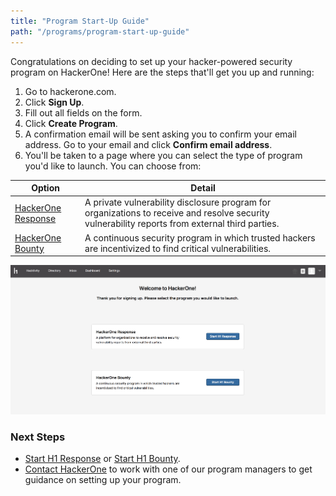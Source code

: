 ```yaml
---
title: "Program Start-Up Guide"
path: "/programs/program-start-up-guide"
---
```


Congratulations on deciding to set up your hacker-powered security program on HackerOne! Here are the steps that'll get you up and running:

1. Go to hackerone.com.
2. Click **Sign Up**.
3. Fill out all fields on the form.
4. Click **Create Program**.
5. A confirmation email will be sent asking you to confirm your email address. Go to your email and click **Confirm email address**.
6. You'll be taken to a page where you can select the type of program you'd like to launch. You can choose from:

Option | Detail
------ | ------
[HackerOne Response](https://hacker0x01.github.io/docs.hackerone.com/programs/start-h1-response/) | A private vulnerability disclosure program for organizations to receive and resolve security vulnerability reports from external third parties.
[HackerOne Bounty](https://hacker0x01.github.io/docs.hackerone.com/programs/start-h1-bounty/) | A continuous security program in which trusted hackers are incentivized to find critical vulnerabilities.

![getting-started-1](./images/getting-started-1.png)

### Next Steps
* [Start H1 Response]("/programs/start-h1-response") or [Start H1 Bounty]("/programs/start-h1-bounty").
* [Contact HackerOne](https://support.hackerone.com/hc/en-us/requests/new) to work with one of our program managers to get guidance on setting up your program.
